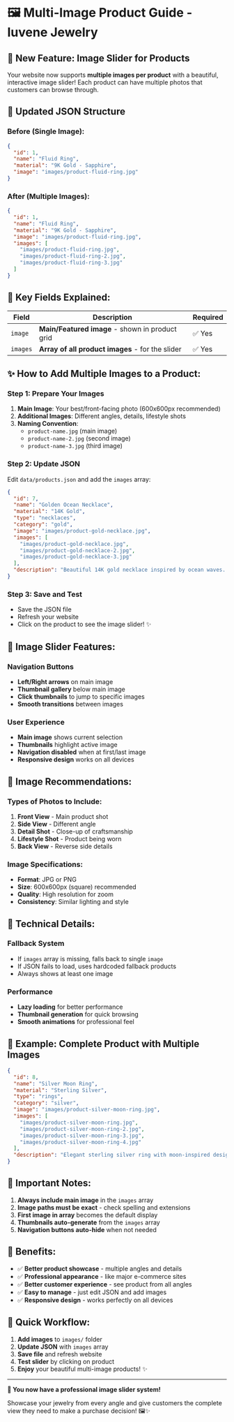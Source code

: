 # 🖼️ Multi-Image Product Guide - Iuvene Jewelry

## 🚀 **New Feature: Image Slider for Products**

Your website now supports **multiple images per product** with a beautiful, interactive image slider! Each product can have multiple photos that customers can browse through.

## 📁 **Updated JSON Structure**

### **Before (Single Image):**
```json
{
  "id": 1,
  "name": "Fluid Ring",
  "material": "9K Gold - Sapphire",
  "image": "images/product-fluid-ring.jpg"
}
```

### **After (Multiple Images):**
```json
{
  "id": 1,
  "name": "Fluid Ring",
  "material": "9K Gold - Sapphire",
  "image": "images/product-fluid-ring.jpg",
  "images": [
    "images/product-fluid-ring.jpg",
    "images/product-fluid-ring-2.jpg",
    "images/product-fluid-ring-3.jpg"
  ]
}
```

## 🔑 **Key Fields Explained:**

| Field | Description | Required |
|-------|-------------|----------|
| `image` | **Main/Featured image** - shown in product grid | ✅ Yes |
| `images` | **Array of all product images** - for the slider | ✅ Yes |

## ✨ **How to Add Multiple Images to a Product:**

### **Step 1: Prepare Your Images**
1. **Main Image**: Your best/front-facing photo (600x600px recommended)
2. **Additional Images**: Different angles, details, lifestyle shots
3. **Naming Convention**: 
   - `product-name.jpg` (main image)
   - `product-name-2.jpg` (second image)
   - `product-name-3.jpg` (third image)

### **Step 2: Update JSON**
Edit `data/products.json` and add the `images` array:

```json
{
  "id": 7,
  "name": "Golden Ocean Necklace",
  "material": "14K Gold",
  "type": "necklaces",
  "category": "gold",
  "image": "images/product-gold-necklace.jpg",
  "images": [
    "images/product-gold-necklace.jpg",
    "images/product-gold-necklace-2.jpg",
    "images/product-gold-necklace-3.jpg"
  ],
  "description": "Beautiful 14K gold necklace inspired by ocean waves..."
}
```

### **Step 3: Save and Test**
- Save the JSON file
- Refresh your website
- Click on the product to see the image slider! ✨

## 🎯 **Image Slider Features:**

### **Navigation Buttons**
- **Left/Right arrows** on main image
- **Thumbnail gallery** below main image
- **Click thumbnails** to jump to specific images
- **Smooth transitions** between images

### **User Experience**
- **Main image** shows current selection
- **Thumbnails** highlight active image
- **Navigation disabled** when at first/last image
- **Responsive design** works on all devices

## 📸 **Image Recommendations:**

### **Types of Photos to Include:**
1. **Front View** - Main product shot
2. **Side View** - Different angle
3. **Detail Shot** - Close-up of craftsmanship
4. **Lifestyle Shot** - Product being worn
5. **Back View** - Reverse side details

### **Image Specifications:**
- **Format**: JPG or PNG
- **Size**: 600x600px (square) recommended
- **Quality**: High resolution for zoom
- **Consistency**: Similar lighting and style

## 🔧 **Technical Details:**

### **Fallback System**
- If `images` array is missing, falls back to single `image`
- If JSON fails to load, uses hardcoded fallback products
- Always shows at least one image

### **Performance**
- **Lazy loading** for better performance
- **Thumbnail generation** for quick browsing
- **Smooth animations** for professional feel

## 📝 **Example: Complete Product with Multiple Images**

```json
{
  "id": 8,
  "name": "Silver Moon Ring",
  "material": "Sterling Silver",
  "type": "rings",
  "category": "silver",
  "image": "images/product-silver-moon-ring.jpg",
  "images": [
    "images/product-silver-moon-ring.jpg",
    "images/product-silver-moon-ring-2.jpg",
    "images/product-silver-moon-ring-3.jpg",
    "images/product-silver-moon-ring-4.jpg"
  ],
  "description": "Elegant sterling silver ring with moon-inspired design..."
}
```

## 🚨 **Important Notes:**

1. **Always include main image** in the `images` array
2. **Image paths must be exact** - check spelling and extensions
3. **First image in array** becomes the default display
4. **Thumbnails auto-generate** from the `images` array
5. **Navigation buttons auto-hide** when not needed

## 🌟 **Benefits:**

- ✅ **Better product showcase** - multiple angles and details
- ✅ **Professional appearance** - like major e-commerce sites
- ✅ **Better customer experience** - see product from all angles
- ✅ **Easy to manage** - just edit JSON and add images
- ✅ **Responsive design** - works perfectly on all devices

## 🔄 **Quick Workflow:**

1. **Add images** to `images/` folder
2. **Update JSON** with `images` array
3. **Save file** and refresh website
4. **Test slider** by clicking on product
5. **Enjoy** your beautiful multi-image products! ✨

---

**🎉 You now have a professional image slider system!**

Showcase your jewelry from every angle and give customers the complete view they need to make a purchase decision! 🖼️✨
